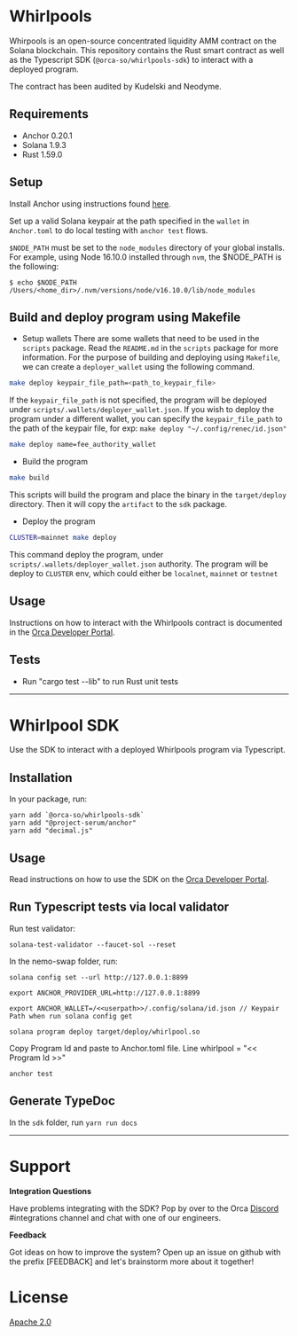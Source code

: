 # Whirlpools

Whirpools is an open-source concentrated liquidity AMM contract on the Solana blockchain.
This repository contains the Rust smart contract as well as the Typescript SDK (`@orca-so/whirlpools-sdk`) to interact with a deployed program.

The contract has been audited by Kudelski and Neodyme.

## Requirements

- Anchor 0.20.1
- Solana 1.9.3
- Rust 1.59.0

## Setup

Install Anchor using instructions found [here](https://book.anchor-lang.com/getting_started/installation.html#anchor).

Set up a valid Solana keypair at the path specified in the `wallet` in `Anchor.toml` to do local testing with `anchor test` flows.

`$NODE_PATH` must be set to the `node_modules` directory of your global installs.
For example, using Node 16.10.0 installed through `nvm`, the $NODE_PATH is the following:

```
$ echo $NODE_PATH
/Users/<home_dir>/.nvm/versions/node/v16.10.0/lib/node_modules
```

## Build and deploy program using Makefile

- Setup wallets
  There are some wallets that need to be used in the `scripts` package. Read the `README.md` in the `scripts` package for more information.
  For the purpose of building and deploying using `Makefile`, we can create a `deployer_wallet` using the following command.

```bash
make deploy keypair_file_path=<path_to_keypair_file>
```

If the `keypair_file_path` is not specified, the program will be deployed under `scripts/.wallets/deployer_wallet.json`. If you wish to deploy the program under a different wallet, you can specify the `keypair_file_path` to the path of the keypair file, for exp: `make deploy "~/.config/renec/id.json"`

```bash
make deploy name=fee_authority_wallet
```

- Build the program

```bash
make build
```

This scripts will build the program and place the binary in the `target/deploy` directory. Then it will copy the `artifact` to the `sdk` package.

- Deploy the program

```bash
CLUSTER=mainnet make deploy
```

This command deploy the program, under `scripts/.wallets/deployer_wallet.json` authority. The program will be deploy to `CLUSTER` env, which could either be `localnet`, `mainnet` or `testnet`

## Usage

Instructions on how to interact with the Whirlpools contract is documented in the [Orca Developer Portal](https://orca-so.gitbook.io/orca-developer-portal/orca/welcome).

## Tests

- Run "cargo test --lib" to run Rust unit tests

---

# Whirlpool SDK

Use the SDK to interact with a deployed Whirlpools program via Typescript.

## Installation

In your package, run:

```
yarn add `@orca-so/whirlpools-sdk`
yarn add "@project-serum/anchor"
yarn add "decimal.js"
```

## Usage

Read instructions on how to use the SDK on the [Orca Developer Portal](https://orca-so.gitbook.io/orca-developer-portal/orca/welcome).

## Run Typescript tests via local validator

Run test validator:

```
solana-test-validator --faucet-sol --reset
```

In the nemo-swap folder, run:

```
solana config set --url http://127.0.0.1:8899

export ANCHOR_PROVIDER_URL=http://127.0.0.1:8899

export ANCHOR_WALLET=/<<userpath>>/.config/solana/id.json // Keypair Path when run solana config get
```

```
solana program deploy target/deploy/whirlpool.so
```

Copy Program Id and paste to Anchor.toml file. Line whirlpool = "<< Program Id >>"

```
anchor test
```

## Generate TypeDoc

In the `sdk` folder, run `yarn run docs`

---

# Support

**Integration Questions**

Have problems integrating with the SDK? Pop by over to the Orca [Discord](https://discord.gg/nSwGWn5KSG) #integrations channel and chat with one of our engineers.

**Feedback**

Got ideas on how to improve the system? Open up an issue on github with the prefix [FEEDBACK] and let's brainstorm more about it together!

# License

[Apache 2.0](https://choosealicense.com/licenses/apache-2.0/)
